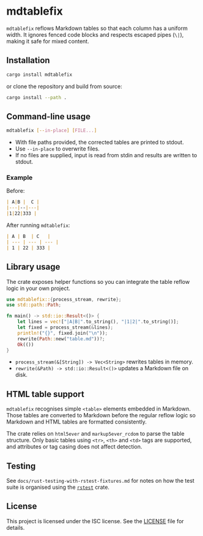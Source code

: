 # mdtablefix

`mdtablefix` reflows Markdown tables so that each column has a uniform width.
It ignores fenced code blocks and respects escaped pipes (`\|`),
making it safe for mixed content.

## Installation

```bash
cargo install mdtablefix
```

or clone the repository and build from source:

```bash
cargo install --path .
```

## Command-line usage

```bash
mdtablefix [--in-place] [FILE...]
```

- With file paths provided, the corrected tables are printed to stdout.
- Use `--in-place` to overwrite files.
- If no files are supplied, input is read from stdin and results are written to stdout.

### Example

Before:

```markdown
| A|B |  C |
|---|--|---|
|1|22|333 |
```

After running `mdtablefix`:

```markdown
| A | B  | C   |
| --- | --- | --- |
| 1 | 22 | 333 |
```

## Library usage

The crate exposes helper functions so you can integrate the table reflow logic
in your own project.

```rust
use mdtablefix::{process_stream, rewrite};
use std::path::Path;

fn main() -> std::io::Result<()> {
    let lines = vec!["|A|B|".to_string(), "|1|2|".to_string()];
    let fixed = process_stream(&lines);
    println!("{}", fixed.join("\n"));
    rewrite(Path::new("table.md"))?;
    Ok(())
}
```

- `process_stream(&[String]) -> Vec<String>` rewrites tables in memory.
- `rewrite(&Path) -> std::io::Result<()>` updates a Markdown file on disk.

## HTML table support

`mdtablefix` recognises simple `<table>` elements embedded in Markdown.
Those tables are converted to Markdown before the regular reflow logic so
Markdown and HTML tables are formatted consistently.

The crate relies on `html5ever` and `markup5ever_rcdom` to parse the table
structure. Only basic tables using `<tr>`, `<th>` and `<td>` tags are
supported, and attributes or tag casing does not affect detection.

## Testing

See `docs/rust-testing-with-rstest-fixtures.md` for notes on how the test suite
is organised using the [`rstest`](https://crates.io/crates/rstest) crate.

## License

This project is licensed under the ISC license.
See the [LICENSE](LICENSE) file for details.

